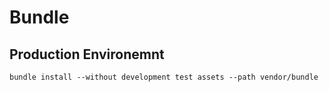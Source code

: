 # Bundle

## Production Environemnt

```
bundle install --without development test assets --path vendor/bundle 
```